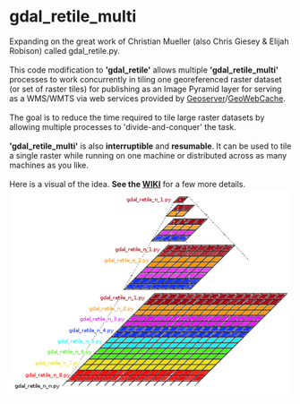 # gdal_retile_multi
Expanding on the great work of Christian Mueller (also Chris Giesey & Elijah Robison) called gdal_retile.py.<br><br>
This code modification to **'gdal_retile'** allows multiple **'gdal_retile_multi'** processes to work concurrently in tiling one georeferenced raster dataset (or set of raster tiles) for publishing as an Image Pyramid layer for serving as a WMS/WMTS via web services provided by [Geoserver](http://geoserver.org/)/[GeoWebCache](https://www.geowebcache.org/).
<br><br>
The goal is to reduce the time required to tile large raster datasets by allowing multiple processes to 'divide-and-conquer' the task.
<br><br>
**'gdal_retile_multi'** is also **interruptible** and **resumable**. It can be used to tile a single raster while running on one machine or distributed across as many machines as you like.
<br><br>
Here is a visual of the idea. **See the  [WIKI](https://github.com/cm0001/gdal_retile_multi/wiki/1-gdal_retile_multi-idea)** for a few more details.<br>
![gdal_retile_multi_n_n](https://github.com/cm0001/gdal_retile_multi/blob/master/blob/master/img/gdal_retile_multi_n_n.png)
